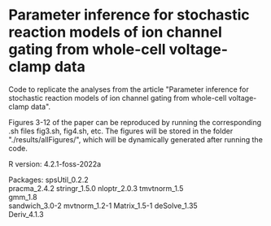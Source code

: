 # Parameter inference for stochastic reaction models of ion channel gating from whole-cell voltage-clamp data
Code to replicate the analyses from the article "Parameter inference for stochastic reaction models of ion channel gating from whole-cell voltage-clamp data".

Figures 3-12 of the paper can be reproduced by running the corresponding .sh files fig3.sh, fig4.sh, etc. The figures will be stored in the folder "./results/allFigures/", which will be dynamically generated after running the code.

R version: 4.2.1-foss-2022a

Packages:
spsUtil_0.2.2  
pracma_2.4.2
stringr_1.5.0 
nloptr_2.0.3
tmvtnorm_1.5   
gmm_1.8   
sandwich_3.0-2
mvtnorm_1.2-1
Matrix_1.5-1
deSolve_1.35  
Deriv_4.1.3
